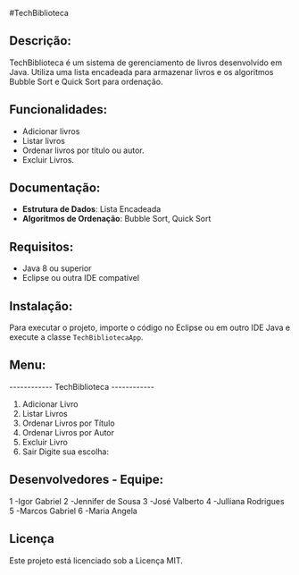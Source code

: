 #TechBiblioteca

## Descrição:
TechBiblioteca é um sistema de gerenciamento de livros desenvolvido em Java. Utiliza uma lista encadeada para armazenar livros e os algoritmos Bubble Sort e Quick Sort para ordenação.

## Funcionalidades:
- Adicionar livros
- Listar livros
- Ordenar livros por título ou autor.
- Excluir Livros.

## Documentação:
- **Estrutura de Dados**: Lista Encadeada
- **Algoritmos de Ordenação**: Bubble Sort, Quick Sort

## Requisitos:
- Java 8 ou superior
- Eclipse ou outra IDE compatível

## Instalação:
Para executar o projeto, importe o código no Eclipse ou em outro IDE Java e execute a classe `TechBibliotecaApp`.


## Menu:
------------ TechBiblioteca ------------
1. Adicionar Livro
2. Listar Livros
3. Ordenar Livros por Título
4. Ordenar Livros por Autor
5. Excluir Livro
6. Sair
Digite sua escolha:

## Desenvolvedores - Equipe:
1 -Igor Gabriel
2 -Jennifer de Sousa
3 -José Valberto
4 -Julliana Rodrigues
5 -Marcos Gabriel
6 -Maria Angela

## Licença
Este projeto está licenciado sob a Licença MIT.



